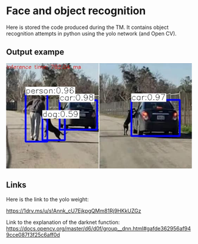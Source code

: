 # Face and object recognition

Here is stored the code produced during the TM. 
It contains object recognition attempts in python using the yolo network (and Open CV).

## Output exampe

![output image](https://github.com/StefanPetersTM/TM/blob/master/img/person-dog-car_yolo_out_py.jpg)

## Links

Here is the link to the yolo weight: 

https://1drv.ms/u/s!Annk_cU7EjkpgQMm81Rj9HKkUZGz

Link to the explanation of the darknet function:
https://docs.opencv.org/master/d6/d0f/group__dnn.html#gafde362956af949cce087f3f25c6aff0d
